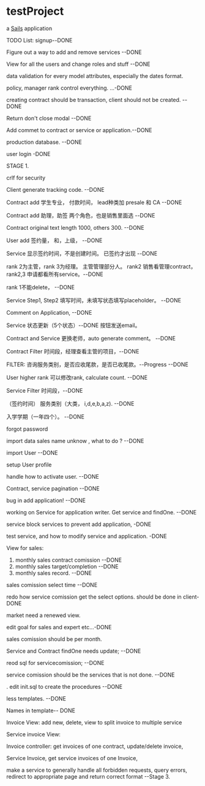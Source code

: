 # testProject

a [Sails](http://sailsjs.org) application


TODO List:
signup--DONE

Figure out a way to add and remove services --DONE

View for all the users and change roles and stuff --DONE

data validation for every model attributes, especially the dates format. 

policy, manager rank control everything. ...-DONE

creating contract should be transaction, client should not be created.  --DONE

Return don't close modal --DONE


Add commet to contract or service or application.--DONE

production database. --DONE

user login -DONE


STAGE 1. 

crlf for security

Client generate tracking code. --DONE

Contract add 学生专业， 付款时间， lead种类加 presale 和 CA --DONE

Contract add 助理，助签 两个角色，也是销售里面选 --DONE

Contract original text length 1000, others 300. --DONE

User add 签约量， 和，上级， --DONE

Service 显示签约时间，不是创建时间。 已签约才出现 --DONE

rank 2为主管，rank 3为经理。 主管管理部分人。  rank2 销售看管理contract， rank2,3 申请都看所有service。--DONE

rank 1不能delete， --DONE

Service Step1, Step2 填写时间，未填写状态填写placeholder。 --DONE

Comment on Application, --DONE

Service 状态更新（5个状态）--DONE 按钮发送email。

Contract and Service 更换老师，auto generate comment。 --DONE

Contract Filter 时间段，经理查看主管的项目，--DONE

FILTER: 咨询服务类别，是否应收尾款，是否已收尾款。--Progress --DONE

User higher rank 可以修改rank, calculate count. --DONE

Service Filter 时间段，--DONE

（签约时间） 服务类别（大类， i,d,e,b,a,z). --DONE

入学学期（一年四个）。 --DONE

forgot password

import data  sales name unknow , what to do ? --DONE

import User --DONE

setup User profile

handle how to activate user.  --DONE

Contract, service pagination --DONE

 bug in add application! --DONE

 working on Service for application writer. Get service and findOne. --DONE

 service block services to prevent add application, -DONE

 test service, and how to modify service and application.  -DONE



View for sales:
1. monthly sales contract comission --DONE
2. monthly sales target/completion --DONE
3. monthly sales record. --DONE

sales comission select time --DONE

redo how service comission get the select options. should be done in client-DONE


market need a renewed view. 

edit goal for sales and expert etc...-DONE

sales comission should be per month. 

Service and Contract findOne needs update; --DONE

reod sql for servicecomission; --DONE

service comission should be the services that is not done. --DONE

. 
edit init.sql to create the procedures --DONE

less templates.  --DONE


Names in template-- DONE


Invoice View: add new, delete, view to split invoice to multiple service

Service invoice View: 

Invoice controller: get invoices of one contract, update/delete invoice, 

Service Invoice, get service invoices of one Invoice, 




make a service to generally handle all forbidden requests, query errors,  redirect to appropriate page and return correct format --Stage 3.